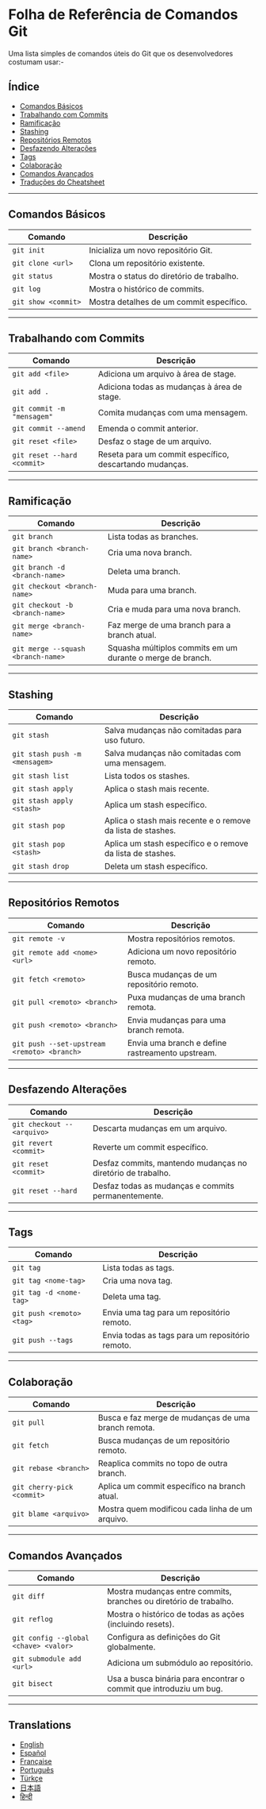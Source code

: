 # Folha de Referência de Comandos Git

Uma lista simples de comandos úteis do Git que os desenvolvedores costumam usar:-

## Índice

- [Comandos Básicos](#comandos-básicos)
- [Trabalhando com Commits](#trabalhando-com-commits)
- [Ramificação](#ramificação)
- [Stashing](#stashing)
- [Repositórios Remotos](#repositórios-remotos)
- [Desfazendo Alterações](#desfazendo-alterações)
- [Tags](#tags)
- [Colaboração](#colaboração)
- [Comandos Avançados](#comandos-avançados)
- [Traduções do Cheatsheet](#translations)

---

## Comandos Básicos

| Comando               | Descrição                                 |
|-----------------------|-------------------------------------------|
| `git init`            | Inicializa um novo repositório Git.      |
| `git clone <url>`     | Clona um repositório existente.          |
| `git status`          | Mostra o status do diretório de trabalho.|
| `git log`             | Mostra o histórico de commits.           |
| `git show <commit>`   | Mostra detalhes de um commit específico. |

---

## Trabalhando com Commits

| Comando                       | Descrição                                  |
|-------------------------------|--------------------------------------------|
| `git add <file>`              | Adiciona um arquivo à área de stage.      |
| `git add .`                   | Adiciona todas as mudanças à área de stage.|
| `git commit -m "mensagem"`    | Comita mudanças com uma mensagem.          |
| `git commit --amend`          | Emenda o commit anterior.                  |
| `git reset <file>`            | Desfaz o stage de um arquivo.               |
| `git reset --hard <commit>`   | Reseta para um commit específico, descartando mudanças. |

---

## Ramificação

| Comando                        | Descrição                                  |
|--------------------------------|--------------------------------------------|
| `git branch`                   | Lista todas as branches.                  |
| `git branch <branch-name>`     | Cria uma nova branch.                     |
| `git branch -d <branch-name>`  | Deleta uma branch.                        |
| `git checkout <branch-name>`   | Muda para uma branch.                     |
| `git checkout -b <branch-name>`| Cria e muda para uma nova branch.         |
| `git merge <branch-name>`      | Faz merge de uma branch para a branch atual.|
| `git merge --squash <branch-name>`| Squasha múltiplos commits em um durante o merge de branch.|

---

## Stashing

| Comando                  | Descrição                                   |
|--------------------------|---------------------------------------------|
| `git stash`              | Salva mudanças não comitadas para uso futuro.|
| `git stash push -m <mensagem>`| Salva mudanças não comitadas com uma mensagem.|
| `git stash list`         | Lista todos os stashes.                    |
| `git stash apply`        | Aplica o stash mais recente.               |
| `git stash apply <stash>`| Aplica um stash específico.                |
| `git stash pop` | Aplica o stash mais recente e o remove da lista de stashes. |
| `git stash pop <stash>` | Aplica um stash específico e o remove da lista de stashes. |
| `git stash drop`         | Deleta um stash específico.                |

---

## Repositórios Remotos

| Comando                                   | Descrição                                   |
|-------------------------------------------|---------------------------------------------|
| `git remote -v`                           | Mostra repositórios remotos.               |
| `git remote add <nome> <url>`             | Adiciona um novo repositório remoto.       |
| `git fetch <remoto>`                      | Busca mudanças de um repositório remoto.   |
| `git pull <remoto> <branch>`              | Puxa mudanças de uma branch remota.        |
| `git push <remoto> <branch>`              | Envia mudanças para uma branch remota.     |
| `git push --set-upstream <remoto> <branch>` | Envia uma branch e define rastreamento upstream.|

---

## Desfazendo Alterações

| Comando                        | Descrição                                   |
|--------------------------------|---------------------------------------------|
| `git checkout -- <arquivo>`    | Descarta mudanças em um arquivo.            |
| `git revert <commit>`          | Reverte um commit específico.               |
| `git reset <commit>`           | Desfaz commits, mantendo mudanças no diretório de trabalho.|
| `git reset --hard`             | Desfaz todas as mudanças e commits permanentemente.|

---

## Tags

| Comando                    | Descrição                                   |
|----------------------------|---------------------------------------------|
| `git tag`                  | Lista todas as tags.                       |
| `git tag <nome-tag>`       | Cria uma nova tag.                         |
| `git tag -d <nome-tag>`    | Deleta uma tag.                            |
| `git push <remoto> <tag>`  | Envia uma tag para um repositório remoto.  |
| `git push --tags`          | Envia todas as tags para um repositório remoto.|

---

## Colaboração

| Comando                             | Descrição                                   |
|-------------------------------------|---------------------------------------------|
| `git pull`                          | Busca e faz merge de mudanças de uma branch remota.|
| `git fetch`                         | Busca mudanças de um repositório remoto.   |
| `git rebase <branch>`               | Reaplica commits no topo de outra branch.  |
| `git cherry-pick <commit>`          | Aplica um commit específico na branch atual.|
| `git blame <arquivo>`               | Mostra quem modificou cada linha de um arquivo.|

---

## Comandos Avançados

| Comando                        | Descrição                                   |
|--------------------------------|---------------------------------------------|
| `git diff`                     | Mostra mudanças entre commits, branches ou diretório de trabalho.|
| `git reflog`                   | Mostra o histórico de todas as ações (incluindo resets).|
| `git config --global <chave> <valor>` | Configura as definições do Git globalmente.|
| `git submodule add <url>`      | Adiciona um submódulo ao repositório.       |
| `git bisect`                   | Usa a busca binária para encontrar o commit que introduziu um bug.|

---

## Translations

- [English](README.md)
- [Español](README.es.md)
- [Française](README.fr.md)
- [Português](README.pt.md)
- [Türkçe](README.tr.md)
- [日本語](README.jp.md)
- [हिन्दी](README.hi.md)
